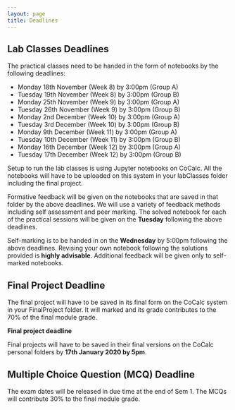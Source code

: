 ```yaml
---
layout: page
title: Deadlines
---
```


## Lab Classes Deadlines

The practical classes need to be handed in the form of notebooks by the following deadlines:

* Monday 18th November (Week 8) by 3:00pm (Group A)
* Tuesday 19th November (Week 8) by 3:00pm (Group B)
* Monday 25th November (Week 9) by 3:00pm (Group A)
* Tuesday 26th November (Week 9) by 3:00pm (Group B)
* Monday 2nd December (Week 10) by 3:00pm (Group A)
* Tuesday 3rd December (Week 10) by 3:00pm (Group B)
* Monday 9th December (Week 11) by 3:00pm (Group A)
* Tuesday 10th December (Week 11) by 3:00pm (Group B)
* Monday 16th December (Week 12) by 3:00pm (Group A)
* Tuesday 17th December (Week 12) by 3:00pm (Group B)

Setup to run the lab classes is using Jupyter notebooks on CoCalc.
All the notebooks will have to be uploaded on this system in your labClasses folder including the final project.

Formative feedback will be given on the notebooks that are saved in that folder by the above deadlines. We will use a variety of feedback methods including self assessment and peer marking. The solved notebook for each of the practical sessions will be given on the **Tuesday** following the above deadlines.  

Self-marking is to be handed in on the **Wednesday** by 5:00pm following the above deadlines. Revising your own notebook following the solutions provided is **highly advisable**. Additional feedback will be given only to self-marked notebooks.


## Final Project Deadline

The final project will have to be saved in its final form on the CoCalc system in your FinalProject folder. It will marked and its grade contributes to the 70% of the final module grade.

**Final project deadline** 

Final projects will have to be saved in their final versions on the CoCalc personal folders by **17th January 2020 by 5pm**. 


## Multiple Choice Question (MCQ) Deadline

The exam dates will be released in due time at the end of Sem 1. 
The MCQs will contribute 30% to the final module grade.


